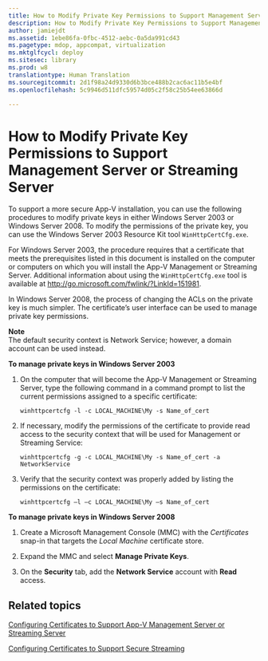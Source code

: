 ```yaml
---
title: How to Modify Private Key Permissions to Support Management Server or Streaming Server
description: How to Modify Private Key Permissions to Support Management Server or Streaming Server
author: jamiejdt
ms.assetid: 1ebe86fa-0fbc-4512-aebc-0a5da991cd43
ms.pagetype: mdop, appcompat, virtualization
ms.mktglfcycl: deploy
ms.sitesec: library
ms.prod: w8
translationtype: Human Translation
ms.sourcegitcommit: 2d1f98a24d9330d6b3bce488b2cac6ac11b5e4bf
ms.openlocfilehash: 5c9946d511dfc59574d05c2f58c25b54ee63866d

---
```



# How to Modify Private Key Permissions to Support Management Server or Streaming Server


To support a more secure App-V installation, you can use the following procedures to modify private keys in either Windows Server 2003 or Windows Server 2008. To modify the permissions of the private key, you can use the Windows Server 2003 Resource Kit tool `WinHttpCertCfg.exe`.

For Windows Server 2003, the procedure requires that a certificate that meets the prerequisites listed in this document is installed on the computer or computers on which you will install the App-V Management or Streaming Server. Additional information about using the `WinHttpCertCfg.exe` tool is available at <http://go.microsoft.com/fwlink/?LinkId=151981>.

In Windows Server 2008, the process of changing the ACLs on the private key is much simpler. The certificate’s user interface can be used to manage private key permissions.

**Note**  
The default security context is Network Service; however, a domain account can be used instead.

 

**To manage private keys in Windows Server 2003**

1.  On the computer that will become the App-V Management or Streaming Server, type the following command in a command prompt to list the current permissions assigned to a specific certificate:

    `winhttpcertcfg -l -c LOCAL_MACHINE\My -s Name_of_cert`

2.  If necessary, modify the permissions of the certificate to provide read access to the security context that will be used for Management or Streaming Service:

    `winhttpcertcfg -g -c LOCAL_MACHINE\My -s Name_of_cert -a NetworkService`

3.  Verify that the security context was properly added by listing the permissions on the certificate:

    `winhttpcertcfg –l –c LOCAL_MACHINE\My –s Name_of_cert`

**To manage private keys in Windows Server 2008**

1.  Create a Microsoft Management Console (MMC) with the *Certificates* snap-in that targets the *Local Machine* certificate store.

2.  Expand the MMC and select **Manage Private Keys**.

3.  On the **Security** tab, add the **Network Service** account with **Read** access.

## Related topics


[Configuring Certificates to Support App-V Management Server or Streaming Server](configuring-certificates-to-support-app-v-management-server-or-streaming-server.md)

[Configuring Certificates to Support Secure Streaming](configuring-certificates-to-support-secure-streaming.md)

 

 








<!--HONumber=Jun16_HO4-->


